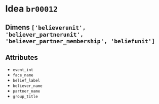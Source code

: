 # Idea `br00012`

## Dimens `['believerunit', 'believer_partnerunit', 'believer_partner_membership', 'beliefunit']`

## Attributes
- `event_int`
- `face_name`
- `belief_label`
- `believer_name`
- `partner_name`
- `group_title`
